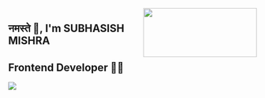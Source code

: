 <img align='right' src="https://media.giphy.com/media/M9gbBd9nbDrOTu1Mqx/giphy.gif" width="230" height="100">

## नमस्ते 🙏, I'm SUBHASISH MISHRA
## Frontend Developer 👨‍💻

[![](https://img.shields.io/badge/LinkedIn-Subhasish-blue)](https://www.linkedin.com/in/subhasish-mishra17/)
